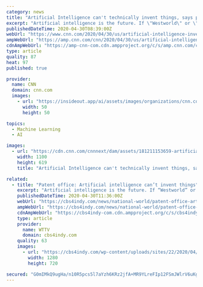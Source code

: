 ```yaml
---
category: news
title: "Artificial Intelligence can't technically invent things, says patent office"
excerpt: "Artificial intelligence is the future. If \"Westworld\" or \"Black Mirror\" are to be believed, there will soon come a day when the computers rule us all. But for now, an AI's power ends at the US Patent Office."
publishedDateTime: 2020-04-30T08:39:00Z
webUrl: "https://www.cnn.com/2020/04/30/us/artificial-intelligence-inventing-patent-office-trnd/index.html"
ampWebUrl: "https://amp.cnn.com/cnn/2020/04/30/us/artificial-intelligence-inventing-patent-office-trnd/index.html"
cdnAmpWebUrl: "https://amp-cnn-com.cdn.ampproject.org/c/s/amp.cnn.com/cnn/2020/04/30/us/artificial-intelligence-inventing-patent-office-trnd/index.html"
type: article
quality: 87
heat: 97
published: true

provider:
  name: CNN
  domain: cnn.com
  images:
    - url: "https://insideout.app/ai/assets/images/organizations/cnn.com-50x50.jpg"
      width: 50
      height: 50

topics:
  - Machine Learning
  - AI

images:
  - url: "https://cdn.cnn.com/cnnnext/dam/assets/181211153659-artificial-intelligence-super-tease.jpg"
    width: 1100
    height: 619
    title: "Artificial Intelligence can't technically invent things, says patent office"

related:
  - title: "Patent office: Artificial intelligence can’t invent things"
    excerpt: "Artificial intelligence is the future. If “Westworld” or “Black Mirror” are to be believed, there will soon come a day when the computers rule us all. But for now, an"
    publishedDateTime: 2020-04-30T11:36:00Z
    webUrl: "https://cbs4indy.com/news/national-world/patent-office-artificial-intelligence-cant-invent-things/"
    ampWebUrl: "https://cbs4indy.com/news/national-world/patent-office-artificial-intelligence-cant-invent-things/amp/"
    cdnAmpWebUrl: "https://cbs4indy-com.cdn.ampproject.org/c/s/cbs4indy.com/news/national-world/patent-office-artificial-intelligence-cant-invent-things/amp/"
    type: article
    provider:
      name: WTTV
      domain: cbs4indy.com
    quality: 63
    images:
      - url: "https://cbs4indy.com/wp-content/uploads/sites/22/2020/04/GettyImages-476176424.jpg?w=1024&h=683&crop=1&resize=1280,720"
        width: 1280
        height: 720

secured: "G0mIMkQ9ugHa/n10R5pcs5l7aYzh6KRz2jfA+MR9YLreFIp12FSmJWlrV6uKgaOP8e3U9jDiJNIQss0FV+j2+UiQMgJ8eXAvUGNzsnMIUFZX07Rw8r4ICBr2V+JkltPvbr7lrQeMoqyPqit84m65TUs4tCDpCmWNejM+ANyAtYxnDYLeILSRZusezdaBbIRfbVD/JEjaVosGyTtNTxv89J4dOjGzg3RrY5oOkENJvxt/VerpRJx0+JRnUQ0lMflC0/gtMqB/1L4QFkyL4DitKo1ybpRNRtGQgW55ad15U1MHX4Jz3PBVyIyfCgXWgop3;zjDlV7/vrPiTlcsgY0GGZw=="
---
```


